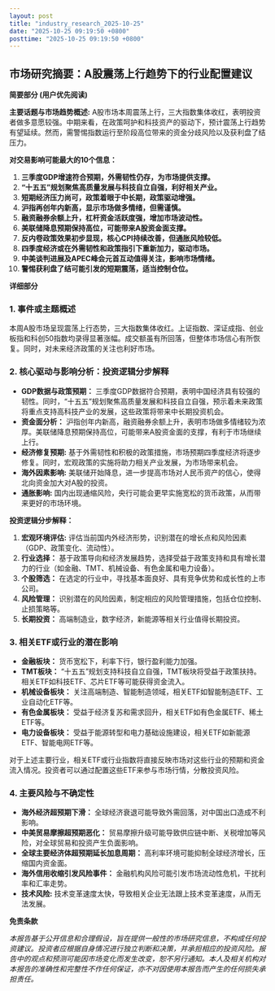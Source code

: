 ```yaml
---
layout: post
title: "industry_research_2025-10-25"
date: "2025-10-25 09:19:50 +0800"
posttime: "2025-10-25 09:19:50 +0800"
---
```


## 市场研究摘要：A股震荡上行趋势下的行业配置建议

**简要部分 (用户优先阅读)**

**主要话题与市场趋势概述:** A股市场本周震荡上行，三大指数集体收红，表明投资者做多意愿较强。中期来看，在政策呵护和科技资产的驱动下，预计震荡上行趋势有望延续。然而，需警惕指数运行至阶段高位带来的资金分歧风险以及获利盘了结压力。

**对交易影响可能最大的10个信息：**

1.  **三季度GDP增速符合预期，外需韧性仍存，为市场提供支撑。**
2.  **“十五五”规划聚焦高质量发展与科技自立自强，利好相关产业。**
3.  **短期经济压力尚可，政策着眼于中长期，政策驱动增强。**
4.  **沪指再创年内新高，显示市场做多情绪，但需谨慎。**
5.  **融资融券余额上升，杠杆资金活跃度强，增加市场波动性。**
6.  **美联储降息预期保持高位，可能带来A股资金面支撑。**
7.  **反内卷政策效果初步显现，核心CPI持续改善，但通胀风险较低。**
8.  **四季度经济或在外需韧性和政策指引下重新加力，驱动市场。**
9.  **中美谈判进展及APEC峰会元首互动值得关注，影响市场情绪。**
10. **警惕获利盘了结可能引发的短期震荡，适当控制仓位。**

**详细部分**

### 1. 事件或主题概述

本周A股市场呈现震荡上行态势，三大指数集体收红。上证指数、深证成指、创业板指和科创50指数均录得显著涨幅。成交额虽有所回落，但整体市场信心有所恢复。同时，对未来经济政策的关注也利好市场。

### 2. 核心驱动与影响分析：投资逻辑分步解释

*   **GDP数据与政策预期：** 三季度GDP数据符合预期，表明中国经济具有较强的韧性。同时，“十五五”规划聚焦高质量发展和科技自立自强，预示着未来政策将重点支持高科技产业的发展，这些政策将带来中长期投资机会。
*   **资金面分析：** 沪指创年内新高，融资融券余额上升，表明市场做多情绪较为浓厚。美联储降息预期保持高位，可能带来A股资金面的支撑，有利于市场继续上行。
*   **经济修复预期:** 基于外需韧性和积极的政策措施，市场预期四季度经济将逐步修复。同时，宏观政策的实施将助力相关产业发展，为市场带来机会。
*   **海外因素影响:** 美联储开始降息，进一步提高市场对人民币资产的信心，使得北向资金加大对A股的投资。
*   **通胀影响:** 国内出现通缩风险，央行可能会更早实施宽松的货币政策，从而带来更好的市场环境。

**投资逻辑分步解释：**

1.  **宏观环境评估:** 评估当前国内外经济形势，识别潜在的增长点和风险因素（GDP、政策变化、流动性）。
2.  **行业选择：** 基于政策导向和经济发展趋势，选择受益于政策支持和具有增长潜力的行业（如金融、TMT、机械设备、有色金属和电力设备）。
3.  **个股筛选：** 在选定的行业中，寻找基本面良好、具有竞争优势和成长性的上市公司。
4.  **风险管理：** 识别潜在的风险因素，制定相应的风险管理措施，包括仓位控制、止损策略等。
5.  **长期投资：** 高端制造业，数字经济，新能源等相关行业值得长期投资。

### 3. 相关ETF或行业的潜在影响

*   **金融板块：** 货币宽松下，利率下行，银行盈利能力加强。
*   **TMT板块：** “十五五”规划支持科技自立自强，TMT板块将受益于政策扶持。相关ETF如科技ETF、芯片ETF等可能获得资金流入。
*   **机械设备板块：** 关注高端制造、智能制造领域，相关ETF如智能制造ETF、工业自动化ETF等。
*   **有色金属板块：** 受益于经济复苏和需求回升，相关ETF如有色金属ETF、稀土ETF等。
*   **电力设备板块：** 受益于能源转型和电力基础设施建设，相关ETF如新能源ETF、智能电网ETF等。

对于上述主要行业，相关ETF或行业指数将直接反映市场对这些行业的预期和资金流入情况。投资者可以通过配置这些ETF来参与市场行情，分散投资风险。

### 4. 主要风险与不确定性

*   **海外经济超预期下滑：** 全球经济衰退可能导致外需回落，对中国出口造成不利影响。
*   **中美贸易摩擦超预期恶化：** 贸易摩擦升级可能导致供应链中断、关税增加等风险，对全球贸易和投资产生负面影响。
*   **全球主要经济体超预期延长加息周期：** 高利率环境可能抑制全球经济增长，压缩国内资金面。
*   **海外信用收缩引发风险事件：** 金融机构风险可能引发市场流动性危机，干扰利率和汇率走势。
*   **技术风险:** 技术变革速度太快，导致相关企业无法跟上技术变革速度，从而无法发展。

**免责条款**

*本报告基于公开信息和合理假设，旨在提供一般性的市场研究信息，不构成任何投资建议。投资者应根据自身情况进行独立判断和决策，并承担相应的投资风险。报告中的观点和预测可能因市场变化而发生改变，恕不另行通知。本人及相关机构对本报告的准确性和完整性不作任何保证，亦不对因使用本报告而产生的任何损失承担责任。*